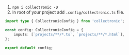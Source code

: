 1. `npm i collectronic -D`
2. In root of your project add `.config/collectronic.ts` file.

```ts
import type { CollectronicConfig } from 'collectronic';

const config: CollectronicConfig = {
    inputs: [`projects/**/*.ts`, `projects/**/*.html`],
};

export default config;
```
